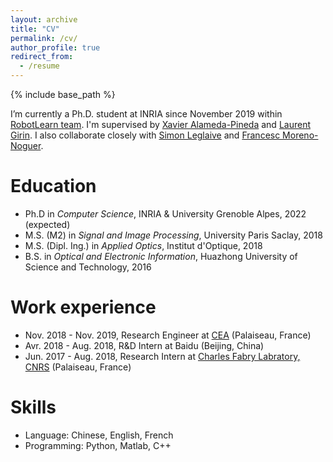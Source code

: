 ```yaml
---
layout: archive
title: "CV"
permalink: /cv/
author_profile: true
redirect_from:
  - /resume
---
```


{% include base_path %}

I’m currently a Ph.D. student at INRIA since November 2019 within [RobotLearn team](https://team.inria.fr/robotlearn/). I'm supervised by [Xavier Alameda-Pineda](http://xavirema.eu/) and [Laurent Girin](http://www.gipsa-lab.grenoble-inp.fr/~laurent.girin/cv_en.html). I also collaborate closely with [Simon Leglaive](https://sleglaive.github.io/index.html) and [Francesc Moreno-Noguer](http://www.iri.upc.edu/people/fmoreno/).

Education
======
* Ph.D in _Computer Science_, INRIA & University Grenoble Alpes, 2022 (expected)
* M.S. (M2) in _Signal and Image Processing_, University Paris Saclay, 2018
* M.S. (Dipl. Ing.) in _Applied Optics_, Institut d'Optique, 2018
* B.S. in _Optical and Electronic Information_, Huazhong University of Science and Technology, 2016


Work experience
======
* Nov. 2018 - Nov. 2019, Research Engineer at [CEA](https://www.cea.fr/) (Palaiseau, France)
* Avr. 2018 - Aug. 2018, R&D Intern at Baidu (Beijing, China)
* Jun. 2017 - Aug. 2018, Research Intern at [Charles Fabry Labratory, CNRS](https://www.lcf.institutoptique.fr/en) (Palaiseau, France)
  
Skills
======
* Language: Chinese, English, French
* Programming: Python, Matlab, C++

<!-- Publications
======
  <ul>{% for post in site.publications %}
    {% include archive-single-cv.html %}
  {% endfor %}</ul>
  
Talks
======
  <ul>{% for post in site.talks %}
    {% include archive-single-talk-cv.html %}
  {% endfor %}</ul>
  
Teaching
======
  <ul>{% for post in site.teaching %}
    {% include archive-single-cv.html %}
  {% endfor %}</ul>
  
Service and leadership
======
* Currently signed in to 43 different slack teams
 -->
